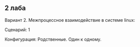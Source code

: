## 2 лаба ##

Вариант 2. Межпроцессное взаимодействие в системе linux:

Сценарий: 1

Конфигурация: Родственные. Один к одному.